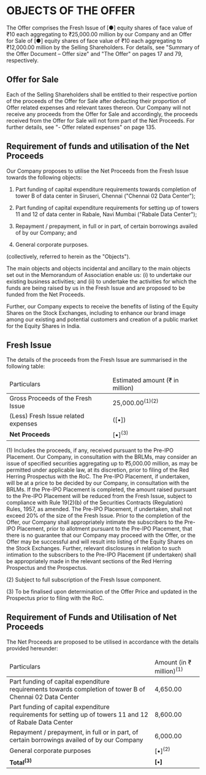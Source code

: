 # OBJECTS OF THE OFFER

The Offer comprises the Fresh Issue of [●] equity shares of face value of ₹10 each aggregating to ₹25,000.00 million by our Company and an Offer for Sale of [●] equity shares of face value of ₹10 each aggregating to ₹12,000.00 million by the Selling Shareholders. For details, see "Summary of the Offer Document – Offer size" and "The Offer" on pages 17 and 79, respectively.

## Offer for Sale

Each of the Selling Shareholders shall be entitled to their respective portion of the proceeds of the Offer for Sale after deducting their proportion of Offer related expenses and relevant taxes thereon. Our Company will not receive any proceeds from the Offer for Sale and accordingly, the proceeds received from the Offer for Sale will not form part of the Net Proceeds. For further details, see "- Offer related expenses" on page 135.

## Requirement of funds and utilisation of the Net Proceeds

Our Company proposes to utilise the Net Proceeds from the Fresh Issue towards the following objects:

1. Part funding of capital expenditure requirements towards completion of tower B of data center in Siruseri, Chennai ("Chennai 02 Data Center");

2. Part funding of capital expenditure requirements for setting up of towers 11 and 12 of data center in Rabale, Navi Mumbai ("Rabale Data Center");

3. Repayment / prepayment, in full or in part, of certain borrowings availed of by our Company; and

4. General corporate purposes.

(collectively, referred to herein as the "Objects").

The main objects and objects incidental and ancillary to the main objects set out in the Memorandum of Association enable us: (i) to undertake our existing business activities; and (ii) to undertake the activities for which the funds are being raised by us in the Fresh Issue and are proposed to be funded from the Net Proceeds.

Further, our Company expects to receive the benefits of listing of the Equity Shares on the Stock Exchanges, including to enhance our brand image among our existing and potential customers and creation of a public market for the Equity Shares in India.

## Fresh Issue

The details of the proceeds from the Fresh Issue are summarised in the following table:

<table><thead><tr><td>Particulars</td><td>Estimated amount (₹ in million)</td></tr></thead><tbody><tr><td>Gross Proceeds of the Fresh Issue</td><td>25,000.00<sup>(1)(2)</sup></td></tr><tr><td>(Less) Fresh Issue related expenses</td><td>([•])</td></tr><tr><td><strong>Net Proceeds</strong></td><td>[•]<sup>(3)</sup></td></tr></tbody></table>

(1) Includes the proceeds, if any, received pursuant to the Pre-IPO Placement. Our Company, in consultation with the BRLMs, may consider an issue of specified securities aggregating up to ₹5,000.00 million, as may be permitted under applicable law, at its discretion, prior to filing of the Red Herring Prospectus with the RoC. The Pre-IPO Placement, if undertaken, will be at a price to be decided by our Company, in consultation with the BRLMs. If the Pre-IPO Placement is completed, the amount raised pursuant to the Pre-IPO Placement will be reduced from the Fresh Issue, subject to compliance with Rule 19(2)(b) of the Securities Contracts (Regulation) Rules, 1957, as amended. The Pre-IPO Placement, if undertaken, shall not exceed 20% of the size of the Fresh Issue. Prior to the completion of the Offer, our Company shall appropriately intimate the subscribers to the Pre-IPO Placement, prior to allotment pursuant to the Pre-IPO Placement, that there is no guarantee that our Company may proceed with the Offer, or the Offer may be successful and will result into listing of the Equity Shares on the Stock Exchanges. Further, relevant disclosures in relation to such intimation to the subscribers to the Pre-IPO Placement (if undertaken) shall be appropriately made in the relevant sections of the Red Herring Prospectus and the Prospectus.

(2) Subject to full subscription of the Fresh Issue component.

(3) To be finalised upon determination of the Offer Price and updated in the Prospectus prior to filing with the RoC.

## Requirement of Funds and Utilisation of Net Proceeds

The Net Proceeds are proposed to be utilised in accordance with the details provided hereunder:

<table><thead><tr><td>Particulars</td><td>Amount (in ₹ million)<sup>(1)</sup></td></tr></thead><tbody><tr><td>Part funding of capital expenditure requirements towards completion of tower B of Chennai 02 Data Center</td><td>4,650.00</td></tr><tr><td>Part funding of capital expenditure requirements for setting up of towers 11 and 12 of Rabale Data Center</td><td>8,600.00</td></tr><tr><td>Repayment / prepayment, in full or in part, of certain borrowings availed of by our Company</td><td>6,000.00</td></tr><tr><td>General corporate purposes</td><td>[•]<sup>(2)</sup></td></tr><tr><td><strong>Total<sup>(3)</sup></strong></td><td><strong>[•]</strong></td></tr></tbody></table>